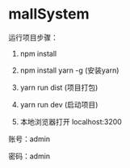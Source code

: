 # mallSystem
运行项目步骤：
1. npm install

2. npm install yarn -g  (安装yarn)

3. yarn run dist (项目打包)

4. yarn run dev  (启动项目)

5. 本地浏览器打开 localhost:3200

账号：admin

密码：admin
